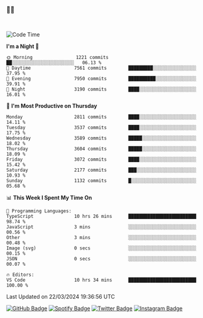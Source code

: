 ### 🤙🍺

<!-- <a href="https://github-readme-stats.vercel.app/api?username=hzak2xx&count_private=true&show_icons=true&theme=dracula">
  <img align="center" src="https://github-readme-stats.vercel.app/api?username=hzak2xx&count_private=true&show_icons=true&theme=dracula" />
</a>
</br> -->
</br>

<!--START_SECTION:waka-->
![Code Time](http://img.shields.io/badge/Code%20Time-3%2C160%20hrs%2023%20mins-blue)

**I'm a Night 🦉** 

```text
🌞 Morning                1221 commits        ██░░░░░░░░░░░░░░░░░░░░░░░   06.13 % 
🌆 Daytime                7561 commits        █████████░░░░░░░░░░░░░░░░   37.95 % 
🌃 Evening                7950 commits        ██████████░░░░░░░░░░░░░░░   39.91 % 
🌙 Night                  3190 commits        ████░░░░░░░░░░░░░░░░░░░░░   16.01 % 
```
📅 **I'm Most Productive on Thursday** 

```text
Monday                   2811 commits        ████░░░░░░░░░░░░░░░░░░░░░   14.11 % 
Tuesday                  3537 commits        ████░░░░░░░░░░░░░░░░░░░░░   17.75 % 
Wednesday                3589 commits        █████░░░░░░░░░░░░░░░░░░░░   18.02 % 
Thursday                 3604 commits        █████░░░░░░░░░░░░░░░░░░░░   18.09 % 
Friday                   3072 commits        ████░░░░░░░░░░░░░░░░░░░░░   15.42 % 
Saturday                 2177 commits        ███░░░░░░░░░░░░░░░░░░░░░░   10.93 % 
Sunday                   1132 commits        █░░░░░░░░░░░░░░░░░░░░░░░░   05.68 % 
```


📊 **This Week I Spent My Time On** 

```text
💬 Programming Languages: 
TypeScript               10 hrs 26 mins      █████████████████████████   98.74 % 
JavaScript               3 mins              ░░░░░░░░░░░░░░░░░░░░░░░░░   00.56 % 
Other                    3 mins              ░░░░░░░░░░░░░░░░░░░░░░░░░   00.48 % 
Image (svg)              0 secs              ░░░░░░░░░░░░░░░░░░░░░░░░░   00.15 % 
JSON                     0 secs              ░░░░░░░░░░░░░░░░░░░░░░░░░   00.07 % 

🔥 Editors: 
VS Code                  10 hrs 34 mins      █████████████████████████   100.00 % 
```


 Last Updated on 22/03/2024 19:36:56 UTC
<!--END_SECTION:waka-->

[![GitHub Badge](https://img.shields.io/badge/GitHub-100000?style=for-the-badge&logo=github&logoColor=white)](https://github.com/hzak2xx)
[![Spotify Badge](https://img.shields.io/badge/Spotify-1ED760?&style=for-the-badge&logo=spotify&logoColor=white)](https://open.spotify.com/user/uf90s6sbbh75a1mt44clkhkvf)
[![Twitter Badge](https://img.shields.io/badge/Twitter-1DA1F2?style=for-the-badge&logo=twitter&logoColor=white)](https://twitter.com/hzak2xx)
[![Instagram Badge](https://img.shields.io/badge/Instagram-E4405F?style=for-the-badge&logo=instagram&logoColor=white)](https://www.instagram.com/hzak2xx/)
